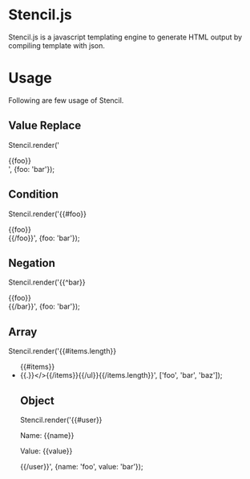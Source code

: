 # Stencil.js
Stencil.js is a javascript templating engine to generate HTML output by compiling template with json.

# Usage
Following are few usage of Stencil. 

## Value Replace
Stencil.render('<div>{{foo}}</div>', {foo: 'bar'});

## Condition
Stencil.render('{{#foo}}<div>{{foo}}</div>{{/foo}}', {foo: 'bar'});

## Negation
Stencil.render('{{^bar}}<div>{{foo}}</div>{{/bar}}', {foo: 'bar'});

## Array
Stencil.render('{{#items.length}}<ul>{{#items}}<li>{{.}}</>{{/items}}{{/ul}}{{/items.length}}', ['foo', 'bar', 'baz']);

## Object
Stencil.render('{{#user}}<p>Name: {{name}}</p><p>Value: {{value}}</p>{{/user}}', {name: 'foo', value: 'bar'});
